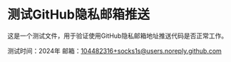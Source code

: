 # 测试GitHub隐私邮箱推送

这是一个测试文件，用于验证使用GitHub隐私邮箱地址推送代码是否正常工作。

测试时间：2024年
邮箱：104482316+socks1s@users.noreply.github.com
